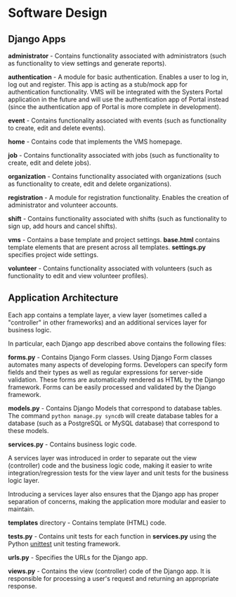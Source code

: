# Software Design

## Django Apps

**administrator** - Contains functionality associated with administrators (such as functionality to view settings and generate reports).

**authentication** - A module for basic authentication. Enables a user to log in, log out and register. This app is acting as a stub/mock app for authentication functionality. VMS will be integrated with the Systers Portal application in the future and will use the authentication app of Portal instead (since the authentication app of Portal is more complete in development).

**event** - Contains functionality associated with events (such as functionality to create, edit and delete events).

**home** - Contains code that implements the VMS homepage.

**job** - Contains functionality associated with jobs (such as functionality to create, edit and delete jobs).

**organization** - Contains functionality associated with organizations (such as functionality to create, edit and delete organizations).

**registration** - A module for registration functionality. Enables the creation of administrator and volunteer accounts.

**shift** - Contains functionality associated with shifts (such as functionality to sign up, add hours and cancel shifts).

**vms** - Contains a base template and project settings. **base.html** contains template elements that are present across all templates. **settings.py** specifies project wide settings.

**volunteer** - Contains functionality associated with volunteers (such as functionality to edit and view volunteer profiles).

## Application Architecture

Each app contains a template layer, a view layer (sometimes called a "controller" in other frameworks) and an additional services layer for business logic.

In particular, each Django app described above contains the following files:

**forms.py** - Contains Django Form classes. Using Django Form classes automates many aspects of developing forms. Developers can specify form fields and their types as well as regular expressions for server-side validation. These forms are automatically rendered as HTML by the Django framework. Forms can be easily processed and validated by the Django framework.

**models.py** - Contains Django Models that correspond to database tables. The command `python manage.py syncdb` will create database tables for a database (such as a PostgreSQL or MySQL database) that correspond to these models.

**services.py** - Contains business logic code.

A services layer was introduced in order to separate out the view (controller) code and the business logic code, making it easier to write integration/regression tests for the view layer and unit tests for the business logic layer.

Introducing a services layer also ensures that the Django app has proper separation of concerns, making the application more modular and easier to maintain.

**templates** directory - Contains template (HTML) code.

**tests.py** - Contains unit tests for each function in **services.py** using the Python [unittest](https://docs.python.org/3/library/unittest.html) unit testing framework.

**urls.py** - Specifies the URLs for the Django app.

**views.py** - Contains the view (controller) code of the Django app. It is responsible for processing a user's request and returning an appropriate response.

